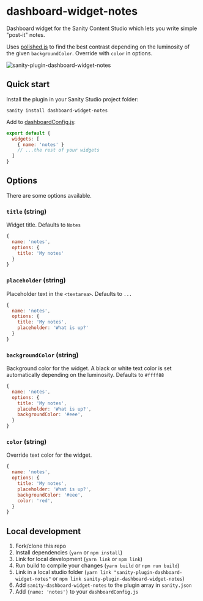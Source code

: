 # dashboard-widget-notes

Dashboard widget for the Sanity Content Studio which lets you write simple "post-it" notes.

Uses [polished.js](https://polished.js.org/) to find the best contrast depending on the luminosity of the given `backgroundColor`. Override with `color` in options.

![sanity-plugin-dashboard-widget-notes](https://user-images.githubusercontent.com/300595/59102446-5fc7b280-892c-11e9-8059-22b2c09aaafa.png)

## Quick start

Install the plugin in your Sanity Studio project folder:

```text
sanity install dashboard-widget-notes
```

Add to [dashboardConfig.js](https://www.sanity.io/docs/dashboard/installing-and-configuring-widgets#changing-layout):

```javascript
export default {
  widgets: [
    { name: 'notes' }
    // ...the rest of your widgets
  ]
}
```

## Options

There are some options available.

### `title` (string)

Widget title. Defaults to `Notes`

```javascript
{
  name: 'notes',
  options: {
    title: 'My notes'
  }
}
```

### `placeholder` (string)

Placeholder text in the `<textarea>`. Defaults to `...`

```javascript
{
  name: 'notes',
  options: {
    title: 'My notes',
    placeholder: 'What is up?'
  }
}
```

### `backgroundColor` (string)

Background color for the widget. A black or white text color is set automatically depending on the luminosity. Defaults to `#ffff88`

```javascript
{
  name: 'notes',
  options: {
    title: 'My notes',
    placeholder: 'What is up?',
    backgroundColor: '#eee',
  }
}
```

### `color` (string)

Override text color for the widget.

```javascript
{
  name: 'notes',
  options: {
    title: 'My notes',
    placeholder: 'What is up?',
    backgroundColor: '#eee',
    color: 'red',
  }
}
```

## Local development

1. Fork/clone this repo
2. Install dependencies (`yarn` or `npm install`)
3. Link for local development (`yarn link` or `npm link`)
4. Run build to compile your changes (`yarn build` or `npm run build`)
5. Link in a local studio folder (`yarn link "sanity-plugin-dashboard-widget-notes"` or `npm link sanity-plugin-dashboard-widget-notes`)
6. Add `sanity-dashboard-widget-notes` to the plugin array in `sanity.json`
7. Add `{name: 'notes'}` to your `dashboardConfig.js`

